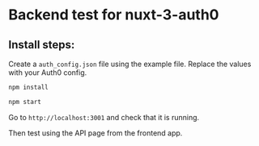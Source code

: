 # Backend test for nuxt-3-auth0

## Install steps:

Create a `auth_config.json` file using the example file.
Replace the values with your Auth0 config.

```bash
npm install

npm start
```

Go to `http://localhost:3001` and check that it is running.

Then test using the API page from the frontend app.